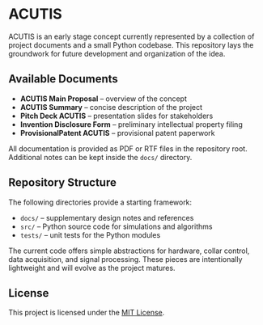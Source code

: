 # ACUTIS

ACUTIS is an early stage concept currently represented by a collection of project documents and a small Python codebase. This repository lays the groundwork for future development and organization of the idea.

## Available Documents

- **ACUTIS Main Proposal** – overview of the concept
- **ACUTIS Summary** – concise description of the project
- **Pitch Deck ACUTIS** – presentation slides for stakeholders
- **Invention Disclosure Form** – preliminary intellectual property filing
- **ProvisionalPatent ACUTIS** – provisional patent paperwork

All documentation is provided as PDF or RTF files in the repository root. Additional notes can be kept inside the `docs/` directory.

## Repository Structure

The following directories provide a starting framework:

- `docs/` – supplementary design notes and references
- `src/` – Python source code for simulations and algorithms
- `tests/` – unit tests for the Python modules

The current code offers simple abstractions for hardware, collar control, data acquisition, and signal processing. These pieces are intentionally lightweight and will evolve as the project matures.

## License

This project is licensed under the [MIT License](LICENSE).
